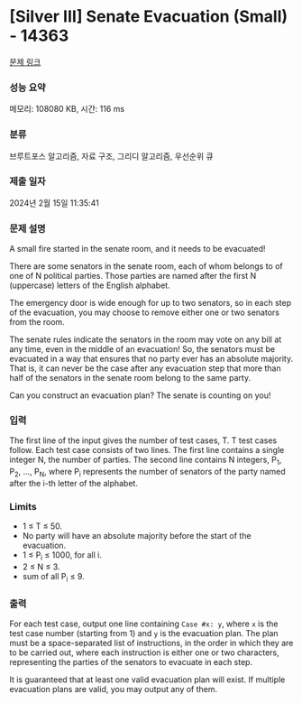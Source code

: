 # [Silver III] Senate Evacuation (Small) - 14363 

[문제 링크](https://www.acmicpc.net/problem/14363) 

### 성능 요약

메모리: 108080 KB, 시간: 116 ms

### 분류

브루트포스 알고리즘, 자료 구조, 그리디 알고리즘, 우선순위 큐

### 제출 일자

2024년 2월 15일 11:35:41

### 문제 설명

<p>A small fire started in the senate room, and it needs to be evacuated!</p>

<p>There are some senators in the senate room, each of whom belongs to of one of N political parties. Those parties are named after the first N (uppercase) letters of the English alphabet.</p>

<p>The emergency door is wide enough for up to two senators, so in each step of the evacuation, you may choose to remove either one or two senators from the room.</p>

<p>The senate rules indicate the senators in the room may vote on any bill at any time, even in the middle of an evacuation! So, the senators must be evacuated in a way that ensures that no party ever has an absolute majority. That is, it can never be the case after any evacuation step that more than half of the senators in the senate room belong to the same party.</p>

<p>Can you construct an evacuation plan? The senate is counting on you!</p>

### 입력 

 <p>The first line of the input gives the number of test cases, T. T test cases follow. Each test case consists of two lines. The first line contains a single integer N, the number of parties. The second line contains N integers, P<sub>1</sub>, P<sub>2</sub>, ..., P<sub>N</sub>, where P<sub>i</sub> represents the number of senators of the party named after the i-th letter of the alphabet.</p>

<h3>Limits</h3>

<ul>
	<li>1 ≤ T ≤ 50.</li>
	<li>No party will have an absolute majority before the start of the evacuation.</li>
	<li>1 ≤ P<sub>i</sub> ≤ 1000, for all i.</li>
	<li>2 ≤ N ≤ 3.</li>
	<li>sum of all P<sub>i</sub> ≤ 9.</li>
</ul>

### 출력 

 <p>For each test case, output one line containing <code>Case #x: y</code>, where <code>x</code> is the test case number (starting from 1) and <code>y</code> is the evacuation plan. The plan must be a space-separated list of instructions, in the order in which they are to be carried out, where each instruction is either one or two characters, representing the parties of the senators to evacuate in each step.</p>

<p>It is guaranteed that at least one valid evacuation plan will exist. If multiple evacuation plans are valid, you may output any of them.</p>

